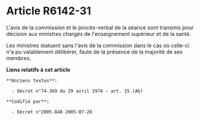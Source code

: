 # Article R6142-31

L'avis de la commission et le procès-verbal de la séance sont transmis pour décision aux ministres chargés de l'enseignement
supérieur et de la santé.

Les ministres statuent sans l'avis de la commission dans le cas où celle-ci n'a pu valablement délibérer, faute de la
présence de la majorité de ses membres.

**Liens relatifs à cet article**

	**Anciens textes**:

	  - Décret n°74-369 du 29 avril 1974 - art. 15 (Ab)

	**Codifié par**:

	  - Décret n°2005-840 2005-07-20
